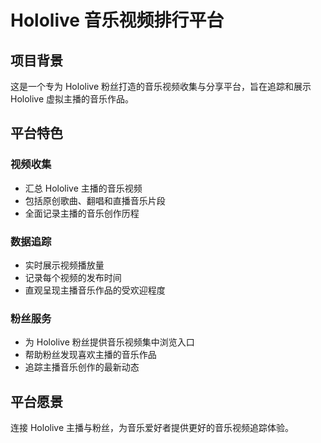 # Hololive 音乐视频排行平台

## 项目背景

这是一个专为 Hololive 粉丝打造的音乐视频收集与分享平台，旨在追踪和展示 Hololive 虚拟主播的音乐作品。

## 平台特色

### 视频收集
- 汇总 Hololive 主播的音乐视频
- 包括原创歌曲、翻唱和直播音乐片段
- 全面记录主播的音乐创作历程

### 数据追踪
- 实时展示视频播放量
- 记录每个视频的发布时间
- 直观呈现主播音乐作品的受欢迎程度

### 粉丝服务
- 为 Hololive 粉丝提供音乐视频集中浏览入口
- 帮助粉丝发现喜欢主播的音乐作品
- 追踪主播音乐创作的最新动态

## 平台愿景

连接 Hololive 主播与粉丝，为音乐爱好者提供更好的音乐视频追踪体验。
